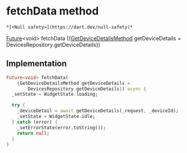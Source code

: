 


# fetchData method




    *[<Null safety>](https://dart.dev/null-safety)*




[Future](https://api.flutter.dev/flutter/dart-async/Future-class.html)&lt;void> fetchData
({[GetDeviceDetailsMethod](../../providers_power_trait_provider/GetDeviceDetailsMethod.md) getDeviceDetails = DevicesRepository.getDeviceDetails})








## Implementation

```dart
Future<void> fetchData(
    {GetDeviceDetailsMethod getDeviceDetails =
        DevicesRepository.getDeviceDetails}) async {
  _setState = WidgetState.loading;

  try {
    _deviceDetail = await getDeviceDetails(_request, _deviceId);
    _setState = WidgetState.idle;
  } catch (error) {
    _setErrorState(error.toString());
    return null;
  }
}
```







